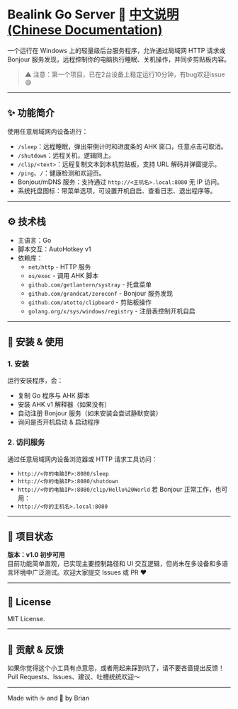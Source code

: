 # Bealink Go Server 🚀  [中文说明 (Chinese Documentation)](README_zh.md)
一个运行在 Windows 上的轻量级后台服务程序，允许通过局域网 HTTP 请求或 Bonjour 服务发现，远程控制你的电脑执行睡眠、关机操作，并同步剪贴板内容。

> ⚠️ 注意：第一个项目，已在2台设备上稳定运行10分钟，有bug欢迎issue😅
---
## ✨ 功能简介
使用任意局域网内设备进行：
- `/sleep`：远程睡眠，弹出带倒计时和进度条的 AHK 窗口，任意点击可取消。
- `/shutdown`：远程关机，逻辑同上。
- `/clip/<text>`：远程复制文本到本机剪贴板，支持 URL 解码并弹窗提示。
- `/ping`、`/`：健康检测和欢迎页。
- Bonjour/mDNS 服务：支持通过 `http://<主机名>.local:8080` 无 IP 访问。
- 系统托盘图标：带菜单选项，可设置开机自启、查看日志、退出程序等。
---

## ⚙️ 技术栈
- 主语言：Go
- 脚本交互：AutoHotkey v1
- 依赖库：
  - `net/http` - HTTP 服务
  - `os/exec` - 调用 AHK 脚本
  - `github.com/getlantern/systray` - 托盘菜单
  - `github.com/grandcat/zeroconf` - Bonjour 服务发现
  - `github.com/atotto/clipboard` - 剪贴板操作
  - `golang.org/x/sys/windows/registry` - 注册表控制开机自启
---

## 🧪 安装 & 使用

### 1. 安装
运行安装程序，会：
- 复制 Go 程序与 AHK 脚本
- 安装 AHK v1 解释器（如果没有）
- 自动注册 Bonjour 服务（如未安装会尝试静默安装）
- 询问是否开机启动 & 启动程序

### 2. 访问服务
通过任意局域网内设备浏览器或 HTTP 请求工具访问：
- `http://<你的电脑IP>:8080/sleep`
- `http://<你的电脑IP>:8080/shutdown`
- `http://<你的电脑IP>:8080/clip/Hello%20World`
若 Bonjour 正常工作，也可用：
- `http://<你的主机名>.local:8080`
---

## 🪪 项目状态

**版本：v1.0 初步可用**  
目前功能简单直观，已实现主要控制路径和 UI 交互逻辑，但尚未在多设备和多语言环境中广泛测试。欢迎大家提交 Issues 或 PR ❤️

---

## 📄 License

MIT License.

---

## 🤝 贡献 & 反馈

如果你觉得这个小工具有点意思，或者用起来踩到坑了，请不要吝啬提出反馈！  
Pull Requests、Issues、建议、吐槽统统欢迎～  

---

Made with ☕ and 🧠 by Brian
